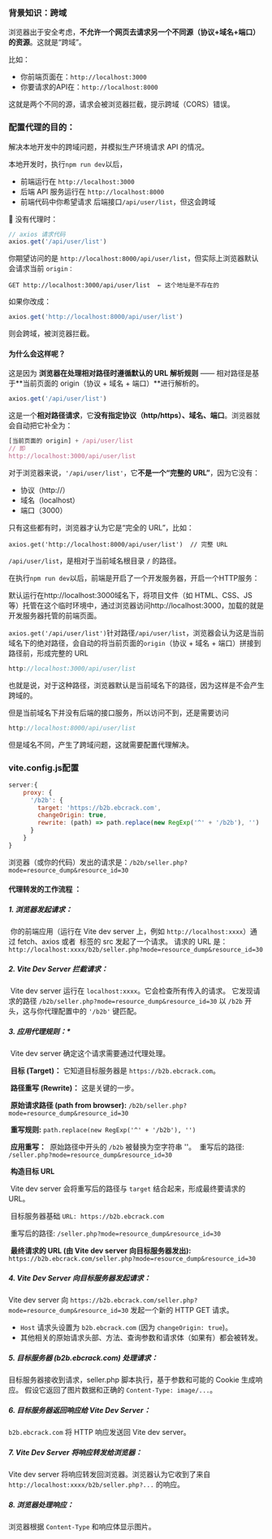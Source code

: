 ### 背景知识：跨域

浏览器出于安全考虑，**不允许一个网页去请求另一个不同源（协议+域名+端口）的资源**。这就是“跨域”。

比如：

- 你前端页面在：`http://localhost:3000`
- 你要请求的API在：`http://localhost:8000`

这就是两个不同的源，请求会被浏览器拦截，提示跨域（CORS）错误。



### 配置代理的目的：

解决本地开发中的跨域问题，并模拟生产环境请求 API 的情况。

本地开发时，执行`npm run dev`以后，

- 前端运行在 `http://localhost:3000`
- 后端 API 服务运行在 `http://localhost:8000`
- 前端代码中你希望请求 后端接口`/api/user/list`，但这会跨域



🚫 没有代理时：

```js
// axios 请求代码
axios.get('/api/user/list')
```

你期望访问的是 `http://localhost:8000/api/user/list`，但实际上浏览器默认会请求当前 `origin：`

```http
GET http://localhost:3000/api/user/list  ← 这个地址是不存在的
```

如果你改成：

```js
axios.get('http://localhost:8000/api/user/list')
```

则会跨域，被浏览器拦截。



#### 为什么会这样呢？

这是因为 **浏览器在处理相对路径时遵循默认的 URL 解析规则** —— 相对路径是基于**当前页面的 origin（协议 + 域名 + 端口）**进行解析的。

```js
axios.get('/api/user/list')
```

这是一个**相对路径请求**，它**没有指定协议（http/https）、域名、端口**。浏览器就会自动把它补全为：

```js
[当前页面的 origin] + /api/user/list
// 即
http://localhost:3000/api/user/list
```

对于浏览器来说，`'/api/user/list'`，它**不是一个“完整的 URL”**，因为它没有：

- 协议（http://）
- 域名（localhost）
- 端口（3000）

只有这些都有时，浏览器才认为它是“完全的 URL”，比如：

```
axios.get('http://localhost:8000/api/user/list')  // 完整 URL
```

`/api/user/list`，是相对于当前域名根目录 `/` 的路径。

在执行`npm run dev`以后，前端是开启了一个开发服务器，开启一个HTTP服务：

默认运行在http://localhost:3000域名下，将项目文件（如 HTML、CSS、JS 等）托管在这个临时环境中，通过浏览器访问http://localhost:3000，加载的就是开发服务器托管的前端页面。

`axios.get('/api/user/list')`针对路径`/api/user/list`，浏览器会认为这是当前域名下的绝对路径，会自动的将当前页面的`origin`（协议 + 域名 + 端口）拼接到路径前，形成完整的 URL

```js
http://localhost:3000/api/user/list
```

也就是说，对于这种路径，浏览器默认是当前域名下的路径，因为这样是不会产生跨域的。

但是当前域名下并没有后端的接口服务，所以访问不到，还是需要访问

```js
http://localhost:8000/api/user/list
```

但是域名不同，产生了跨域问题，这就需要配置代理解决。



### vite.config.js配置

```js
server:{
    proxy: {
      '/b2b': {
        target: 'https://b2b.ebcrack.com',
        changeOrigin: true,
        rewrite: (path) => path.replace(new RegExp('^' + '/b2b'), '')
      }
  	}
}
```

浏览器（或你的代码）发出的请求是：`/b2b/seller.php?mode=resource_dump&resource_id=30`

#### **代理转发的工作流程 ：**

##### 1. 浏览器发起请求：

​	你的前端应用（运行在 Vite dev server 上，例如 `http://localhost:xxxx`）通过 fetch、axios 或者 <img> 标签的 src 发起了一个请求。
请求的 URL 是：`http://localhost:xxxx/b2b/seller.php?mode=resource_dump&resource_id=30`

##### 2. Vite Dev Server 拦截请求：

​	Vite dev server 运行在 `localhost:xxxx`。它会检查所有传入的请求。
它发现请求的路径 `/b2b/seller.php?mode=resource_dump&resource_id=30` 以 `/b2b` 开头，这与你代理配置中的 `'/b2b'` 键匹配。

##### **3. 应用代理规则*：**

​	Vite dev server 确定这个请求需要通过代理处理。

​	**目标 (Target)：** 它知道目标服务器是 `https://b2b.ebcrack.com`。

​	**路径重写 (Rewrite)：** 这是关键的一步。

​		**原始请求路径 (path from browser):** `/b2b/seller.php?mode=resource_dump&resource_id=30`

​		**重写规则:** `path.replace(new RegExp('^' + '/b2b'), '')`

​		**应用重写：**
​			原始路径中开头的 `/b2b` 被替换为空字符串 ''。
​			重写后的路径: `/seller.php?mode=resource_dump&resource_id=30`

​	**构造目标 URL**

​		Vite dev server 会将重写后的路径与 `target` 结合起来，形成最终要请求的 URL。

​		目标服务器基础 `URL: https://b2b.ebcrack.com`

​		重写后的路径: `/seller.php?mode=resource_dump&resource_id=30`

​		**最终请求的 URL (由 Vite dev server 向目标服务器发出):** `https://b2b.ebcrack.com/seller.php?mode=resource_dump&resource_id=30`

##### 4. Vite Dev Server 向目标服务器发起请求：

Vite dev server 向 `https://b2b.ebcrack.com/seller.php?mode=resource_dump&resource_id=30` 发起一个新的 HTTP GET 请求。

- `Host` 请求头设置为 `b2b.ebcrack.com` (因为 `changeOrigin: true`)。
- 其他相关的原始请求头部、方法、查询参数和请求体（如果有）都会被转发。

##### 5. 目标服务器 (b2b.ebcrack.com) 处理请求：

目标服务器接收到请求，seller.php 脚本执行，基于参数和可能的 Cookie 生成响应。
假设它返回了图片数据和正确的 `Content-Type: image/...`。

##### 6. 目标服务器返回响应给 Vite Dev Server：

`b2b.ebcrack.com` 将 HTTP 响应发送回 Vite dev server。

##### 7. Vite Dev Server 将响应转发给浏览器：

Vite dev server 将响应转发回浏览器。浏览器认为它收到了来自 `http://localhost:xxxx/b2b/seller.php?...` 的响应。

##### 8. 浏览器处理响应：

浏览器根据 `Content-Type` 和响应体显示图片。